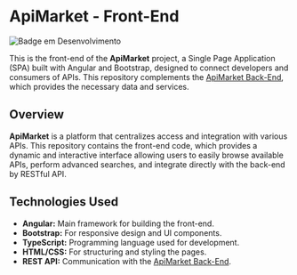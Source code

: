 # ApiMarket - Front-End
![Badge em Desenvolvimento](http://img.shields.io/static/v1?label=STATUS&message=EM%20DESENVOLVIMENTO&color=GREEN&style=for-the-badge)


This is the front-end of the **ApiMarket** project, a Single Page Application (SPA) built with Angular and Bootstrap, designed to connect developers and consumers of APIs. This repository complements the [ApiMarket Back-End](https://github.com/MatheusCFBT/ApiMarket), which provides the necessary data and services.

## Overview
**ApiMarket** is a platform that centralizes access and integration with various APIs. This repository contains the front-end code, which provides a dynamic and interactive interface allowing users to easily browse available APIs, perform advanced searches, and integrate directly with the back-end by RESTful API.

## Technologies Used
- **Angular:** Main framework for building the front-end.
- **Bootstrap:** For responsive design and UI components.
- **TypeScript:** Programming language used for development.
- **HTML/CSS:** For structuring and styling the pages.
- **REST API:** Communication with the [ApiMarket Back-End](https://github.com/MatheusCFBT/ApiMarket).
